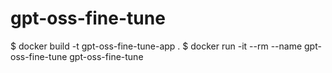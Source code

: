 # gpt-oss-fine-tune

$ docker build -t gpt-oss-fine-tune-app .
$ docker run -it --rm --name gpt-oss-fine-tune gpt-oss-fine-tune
